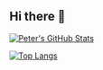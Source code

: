 ## Hi there 👋

<!--
**pchinovsky/pchinovsky** is a ✨ _special_ ✨ repository because its `README.md` (this file) appears on your GitHub profile.

Here are some ideas to get you started:

- 🔭 I’m currently working on ...
- 🌱 I’m currently learning ...
- 👯 I’m looking to collaborate on ...
- 🤔 I’m looking for help with ...
- 💬 Ask me about ...
- 📫 How to reach me: ...
- 😄 Pronouns: ...
- ⚡ Fun fact: ...
-->

[![Peter's GitHub Stats](https://github-readme-stats.vercel.app/api?username=pchinovsky&show_icons=true&theme=transparent)](https://github.com/pchinovsky/github-readme-stats)

[![Top Langs](https://github-readme-stats.vercel.app/api/top-langs/?username=pchinovsky)](https://github.com/pchinovsky/github-readme-stats)
